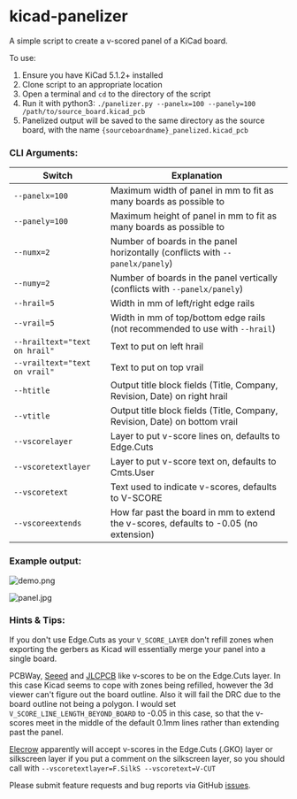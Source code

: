 # kicad-panelizer
A simple script to create a v-scored panel of a KiCad board.

To use:
1. Ensure you have KiCad 5.1.2+ installed
2. Clone script to an appropriate location
3. Open a terminal and `cd` to the directory of the script
4. Run it with python3: `./panelizer.py --panelx=100 --panely=100 /path/to/source_board.kicad_pcb` 
5. Panelized output will be saved to the same directory as the source board, with the name `{sourceboardname}_panelized.kicad_pcb`

### CLI Arguments:

Switch | Explanation
------ | -----------
```--panelx=100``` | Maximum width of panel in mm to fit as many boards as possible to
```--panely=100``` | Maximum height of panel in mm to fit as many boards as possible to
```--numx=2``` | Number of boards in the panel horizontally (conflicts with ```--panelx/panely```)
```--numy=2``` | Number of boards in the panel vertically (conflicts with ```--panelx/panely```)
```--hrail=5``` | Width in mm of left/right edge rails
```--vrail=5``` | Width in mm of top/bottom edge rails (not recommended to use with ```--hrail```)
```--hrailtext="text on hrail"``` | Text to put on left hrail
```--vrailtext="text on vrail"``` | Text to put on top vrail
```--htitle``` | Output title block fields (Title, Company, Revision, Date) on right hrail
```--vtitle``` | Output title block fields (Title, Company, Revision, Date) on bottom vrail
```--vscorelayer``` | Layer to put v-score lines on, defaults to Edge.Cuts
```--vscoretextlayer``` | Layer to put v-score text on, defaults to Cmts.User
```--vscoretext``` | Text used to indicate v-scores, defaults to V-SCORE
```--vscoreextends``` | How far past the board in mm to extend the v-scores, defaults to -0.05 (no extension)

### Example output:

![demo.png](demo.png)

![panel.jpg](panel.jpg)

### Hints & Tips:

If you don't use Edge.Cuts as your ```V_SCORE_LAYER``` don't refill zones when exporting the gerbers as Kicad will essentially merge your panel into a single board.

PCBWay, [Seeed](http://support.seeedstudio.com/knowledgebase/articles/388503-what-are-the-pcb-panelization-rules
) and [JLCPCB](https://support.jlcpcb.com/article/49-pcb-panelization
) like v-scores to be on the Edge.Cuts layer. In this case Kicad seems to cope with zones being refilled, however the 3d viewer can't figure out the board outline. Also it will fail the DRC due to the board outline not being a polygon. I would set ```V_SCORE_LINE_LENGTH_BEYOND_BOARD``` to -0.05 in this case, so that the v-scores meet in the middle of the default 0.1mm lines rather than extending past the panel.

[Elecrow](https://www.elecrow.com/download/How-to-Reduce-Cost-with-Panelizing-Service.pdf) apparently will accept v-scores in the Edge.Cuts (.GKO) layer or silkscreen layer if you put a comment on the silkscreen layer, so you should call with ```--vscoretextlayer=F.SilkS --vscoretext=V-CUT```

Please submit feature requests and bug reports via GitHub [issues](https://github.com/sej7278/kicad-panelizer/issues).
